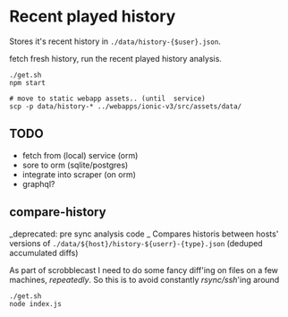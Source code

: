 
# Recent played history
Stores it's recent history in `./data/history-{$user}.json`.

fetch fresh history, run the recent played history analysis.
```
./get.sh
npm start

# move to static webapp assets.. (until  service)
scp -p data/history-* ../webapps/ionic-v3/src/assets/data/
```

## TODO
- fetch from (local) service (orm)
- sore to orm (sqlite/postgres)
- integrate into scraper (on orm)
- graphql?

## compare-history
_deprecated: pre sync analysis code _
Compares historis between hosts' versions of `./data/${host}/history-${userr}-{type}.json` (deduped accumulated diffs)

As part of scrobblecast I need to do some fancy diff'ing on files on a few machines, _repeatedly_.
So this is to avoid constantly _rsync/ssh_'ing around
```
./get.sh
node index.js
```